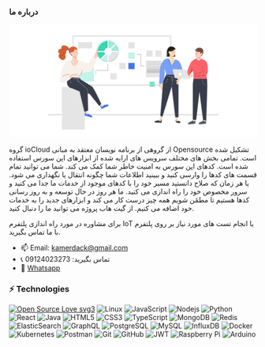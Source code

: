 ### درباره ما

![](asset/backend-2.svg)

گروه ioCloud از گروهی از برنامه نویسان معتقد به مبانی Opensource تشکیل شده است. تمامی بخش های مختلف سرویس های ارایه شده از ابزارهای اپن سورس استفاده شده است.
کدهای اپن سورس به امنیت خاطر شما کمک می کند. شما می توانید تمام قسمت های کدها را وارسی کنید و ببینید اطلاعات شما چگونه انتقال یا نگهداری می شود. یا هر زمان که صلاح دانستید مسیر خود را با کدهای موجود از خدمات ما جدا می کنید و سرور مخصوص خود را راه اندازی می کنید.
ما هر روز در حال توسعه و به روز رسانی کدها هستیم تا مطمٔن شویم همه چیز درست کار می کند و ابزارهای جدید را به خدمات خود اضافه می کنیم. از گیت هاب پروژه می توانید ما را دنبال کنید.

برای مشاوره در مورد راه اندازی پلتفرم IoT  یا انجام تست های مورد نیاز بر روی پلتفرم با ما تماس بگیرید.



- 📫 Email: kamerdack@gmail.com
- :telephone_receiver: تماس بگیرید: 09124023273
- 💬 [Whatsapp](https://wa.me/989124023273?text=I'm%20interested%20in%20ioCloud)

### ⚡ Technologies
[![Open Source Love svg3](https://badges.frapsoft.com/os/v3/open-source.svg?v=103)](https://github.com/ellerbrock/open-source-badges/)
![Linux](https://img.shields.io/badge/Linux-FCC624?style=for-the-badge&logo=linux&logoColor=black)
![JavaScript](https://img.shields.io/badge/-JavaScript-black?style=flat-square&logo=javascript)
![Nodejs](https://img.shields.io/badge/-Nodejs-black?style=flat-square&logo=Node.js)
![Python](https://img.shields.io/badge/-Python-black?style=flat-square&logo=Python)
![React](https://img.shields.io/badge/-React-black?style=flat-square&logo=react)
![Java](https://img.shields.io/badge/-java-E34A86?style=flat-square&logo=java)
![HTML5](https://img.shields.io/badge/-HTML5-E34F26?style=flat-square&logo=html5&logoColor=white)
![CSS3](https://img.shields.io/badge/-CSS3-1572B6?style=flat-square&logo=css3)
![TypeScript](https://img.shields.io/badge/-TypeScript-007ACC?style=flat-square&logo=typescript)
![MongoDB](https://img.shields.io/badge/-MongoDB-black?style=flat-square&logo=mongodb)
![Redis](https://img.shields.io/badge/-Redis-black?style=flat-square&logo=Redis)
![ElasticSearch](https://img.shields.io/badge/-ElasticSearch-005571?style=flat-square&logo=elasticsearch)
![GraphQL](https://img.shields.io/badge/-GraphQL-E10098?style=flat-square&logo=graphql)
![PostgreSQL](https://img.shields.io/badge/-PostgreSQL-336791?style=flat-square&logo=postgresql)
![MySQL](https://img.shields.io/badge/-MySQL-black?style=flat-square&logo=mysql)
![InfluxDB](https://img.shields.io/badge/InfluxDB-22ADF6?style=for-the-badge&logo=InfluxDB&logoColor=white)
![Docker](https://img.shields.io/badge/-Docker-black?style=flat-square&logo=docker)
![Kubernetes](https://img.shields.io/badge/kubernetes-%23326ce5.svg?style=for-the-badge&logo=kubernetes&logoColor=white)
![Postman](https://img.shields.io/badge/Postman-FF6C37?style=for-the-badge&logo=postman&logoColor=white)
![Git](https://img.shields.io/badge/-Git-black?style=flat-square&logo=git)
![GitHub](https://img.shields.io/badge/-GitHub-181717?style=flat-square&logo=github)
![JWT](https://img.shields.io/badge/JWT-black?style=for-the-badge&logo=JSON%20web%20tokens)
![Raspberry Pi](https://img.shields.io/badge/-Raspberry%20Pi-C51A4A?style=flat-square&logo=Raspberry-Pi)
![Arduino](https://img.shields.io/badge/-Arduino-00979D?style=for-the-badge&logo=Arduino&logoColor=white)

